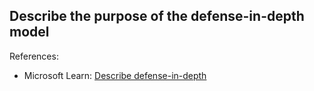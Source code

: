 ## Describe the purpose of the defense-in-depth model

References:

* Microsoft Learn: [Describe defense-in-depth](https://learn.microsoft.com/en-us/training/modules/describe-azure-identity-access-security/8-describe-defense-depth)
